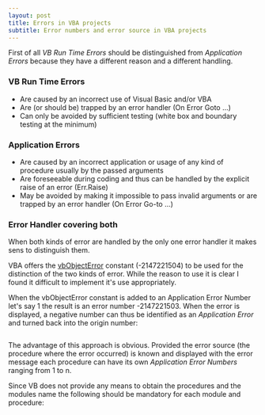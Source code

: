 ```yaml
---
layout: post
title: Errors in VBA projects
subtitle: Error numbers and error source in VBA projects
---
```

First of all _VB Run Time Errors_ should be distinguished from _Application Errors_ because they have a different reason and a different handling.

### VB Run Time Errors 
- Are caused by an incorrect use of Visual Basic and/or VBA
- Are (or should be) trapped by an error handler (On Error Goto ...)
- Can only be avoided by sufficient testing  (white box and boundary testing at the minimum)

### Application Errors
- Are caused by an incorrect application or usage of any kind of procedure usually by the passed arguments
- Are foreseeable during coding and thus can be handled by the explicit raise of an error (Err.Raise)
- May be avoided by making it impossible to pass invalid arguments or are trapped by an error handler (On Error Go-to ...)

### Error Handler covering both
When both kinds of error are handled by the only one error handler it makes sens to distinguish them.

VBA offers the [vbObjectError](<https://docs.microsoft.com/en-us/dotnet/api/microsoft.visualbasic.constants.vbobjecterror?view=netcore-3.1>) constant (-2147221504) to be used for the distinction of the two kinds of error. While the reason to use it is clear I found it difficult to implement it's use appropriately.

When the vbObjectError constant is added to an Application Error Number let's say 1 the result is an error number -2147221503. When the error is displayed, a negative number can thus be identified as an _Application Error_ and turned back into the origin number:
```vbscript

```
The advantage of this approach is obvious. Provided the error source (the procedure where the error occurred) is known and displayed with the error message each procedure can have its own _Application Error Numbers_ ranging from 1 to n.

Since VB does not provide any means to obtain the procedures and the modules name the following should be mandatory for each module and procedure:


